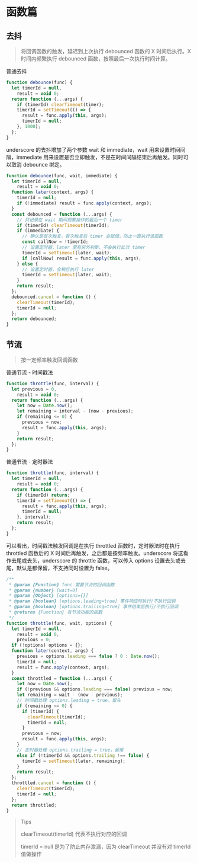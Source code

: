 # 函数篇

## 去抖

> 将回调函数的触发，延迟到上次执行 debounced 函数的 X 时间后执行。X 时间内频繁执行 debounced 函数，按照最后一次执行时间计算。

普通去抖

```js
function debounce(func) {
  let timerId = null,
    result = void 0;
  return function (...args) {
    if (timerId) clearTimeout(timer);
    timerId = setTimeout(() => {
      result = func.apply(this, args);
      timerId = null;
    }, 1000);
  };
}
```

underscore 的去抖增加了两个参数 wait 和 immediate，wait 用来设置时间间隔，immediate 用来设置是否立即触发，不是在时间间隔结束后再触发。同时可以取消 debounce 绑定。

```js
function debounce(func, wait, immediate) {
  let timerId = null,
    result = void 0;
  function later(context, args) {
    timerId = null;
    if (!immediate) result = func.apply(context, args);
  }
  const debounced = function (...args) {
    // 只记录在 wait 期间频繁操作的最后一个 timer
    if (timerId) clearTimeout(timerId);
    if (immediate) {
      // 确认是首次触发，首次触发后 timer 会赋值，防止一直执行该函数
      const callNow = !timerId;
      // 设置定时器，later 里有另外判断，不会执行此次 timer
      timerId = setTimeout(later, wait);
      if (callNow) result = func.apply(this, args);
    } else {
      // 设置定时器，会稍后执行 later
      timerId = setTimeout(later, wait);
    }
    return result;
  };
  debounced.cancel = function () {
    clearTimeout(timerId);
    timerId = null;
  };
  return debounced;
}
```

## 节流

> 按一定频率触发回调函数

普通节流 - 时间戳法

```js
function throttle(func, interval) {
  let previous = 0,
    result = void 0;
  return function (...args) {
    let now = Date.now();
    let remaining = interval - (now - previous);
    if (remaining <= 0) {
      previous = now;
      result = func.apply(this, args);
    }
    return result;
  };
}
```

普通节流 - 定时器法

```js
function throttle(func, interval) {
  let timerId = null,
    result = void 0;
  return function (...args) {
    if (timerId) return;
    timerId = setTimeout(() => {
      result = func.apply(this, args);
      timerId = null;
    }, interval);
    return result;
  };
}
```

可以看出，时间戳法触发回调是在执行 throttled 函数时，定时器法时在执行 throttled 函数后的 X 时间后再触发，之后都是按频率触发。underscore 将这看作去尾或去头，underscore 的 throttle 函数，可以传入 options 设置去头或去尾，默认是都保留，不支持同时设置为 false。

```js
/**
 * @param {Function} func 需要节流的回调函数
 * @param {number} [wait=0]
 * @param {Object} [options={}]
 * @param {boolean} [options.leading=true] 事件响应时执行/不执行回调
 * @param {boolean} [options.trailing=true] 事件结束后执行/不执行回调
 * @returns {Function} 有节流功能的函数
 */
function throttle(func, wait, options) {
  let timerId = null,
    result = void 0,
    previous = 0;
  if (!options) options = {};
  function later(context, args) {
    previous = options.leading === false ? 0 : Date.now();
    timerId = null;
    result = func.apply(context, args);
  }
  const throttled = function (...args) {
    let now = Date.now();
    if (!previous && options.leading === false) previous = now;
    let remaining = wait - (now - previous);
    // 时间戳处理 options.leading = true，留头
    if (remaining <= 0) {
      if (timerId) {
        clearTimeout(timerId);
        timerId = null;
      }
      previous = now;
      result = func.apply(this, args);
    }
    // 定时器处理 options.trailing = true，留尾
    else if (!timerId && options.trailing !== false) {
      timerId = setTimeout(later, remaining);
    }
    return result;
  };
  throttled.cancel = function () {
    clearTimeout(timerId);
    timerId = null;
  };
  return throttled;
}
```

> Tips
>
> clearTimeout(timerId) 代表不执行对应的回调
>
> timerId = null 是为了防止内存泄漏，因为 clearTimeout 并没有对 timerId 值做操作
